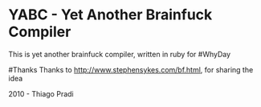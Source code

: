 # YABC - Yet Another Brainfuck Compiler
This is yet another brainfuck compiler, written in ruby for #WhyDay

#Thanks
Thanks to http://www.stephensykes.com/bf.html, for sharing the idea

2010 - Thiago Pradi